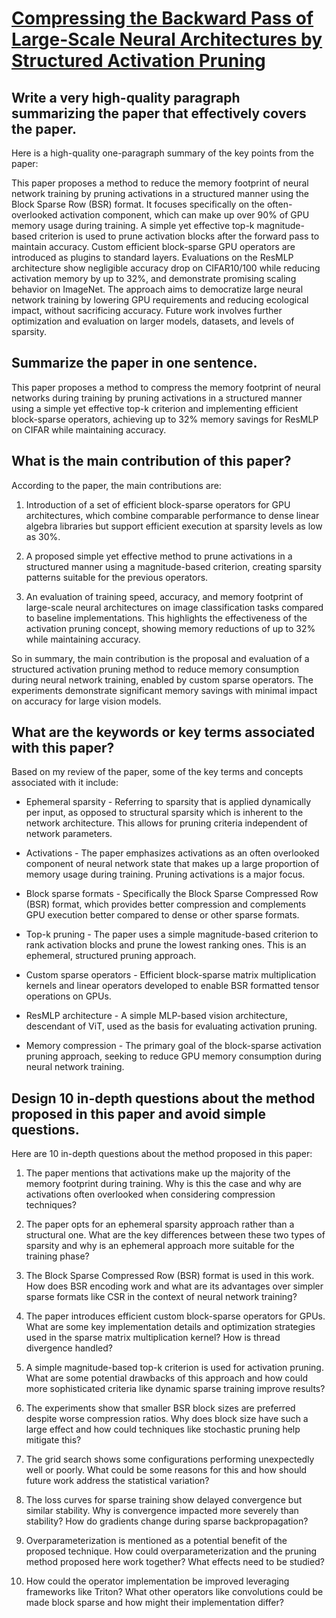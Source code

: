 # [Compressing the Backward Pass of Large-Scale Neural Architectures by   Structured Activation Pruning](https://arxiv.org/abs/2311.16883)

## Write a very high-quality paragraph summarizing the paper that effectively covers the paper.

 Here is a high-quality one-paragraph summary of the key points from the paper:

This paper proposes a method to reduce the memory footprint of neural network training by pruning activations in a structured manner using the Block Sparse Row (BSR) format. It focuses specifically on the often-overlooked activation component, which can make up over 90% of GPU memory usage during training. A simple yet effective top-k magnitude-based criterion is used to prune activation blocks after the forward pass to maintain accuracy. Custom efficient block-sparse GPU operators are introduced as plugins to standard layers. Evaluations on the ResMLP architecture show negligible accuracy drop on CIFAR10/100 while reducing activation memory by up to 32%, and demonstrate promising scaling behavior on ImageNet. The approach aims to democratize large neural network training by lowering GPU requirements and reducing ecological impact, without sacrificing accuracy. Future work involves further optimization and evaluation on larger models, datasets, and levels of sparsity.


## Summarize the paper in one sentence.

 This paper proposes a method to compress the memory footprint of neural networks during training by pruning activations in a structured manner using a simple yet effective top-k criterion and implementing efficient block-sparse operators, achieving up to 32% memory savings for ResMLP on CIFAR while maintaining accuracy.


## What is the main contribution of this paper?

 According to the paper, the main contributions are:

1. Introduction of a set of efficient block-sparse operators for GPU architectures, which combine comparable performance to dense linear algebra libraries but support efficient execution at sparsity levels as low as 30%.

2. A proposed simple yet effective method to prune activations in a structured manner using a magnitude-based criterion, creating sparsity patterns suitable for the previous operators. 

3. An evaluation of training speed, accuracy, and memory footprint of large-scale neural architectures on image classification tasks compared to baseline implementations. This highlights the effectiveness of the activation pruning concept, showing memory reductions of up to 32% while maintaining accuracy.

So in summary, the main contribution is the proposal and evaluation of a structured activation pruning method to reduce memory consumption during neural network training, enabled by custom sparse operators. The experiments demonstrate significant memory savings with minimal impact on accuracy for large vision models.


## What are the keywords or key terms associated with this paper?

 Based on my review of the paper, some of the key terms and concepts associated with it include:

- Ephemeral sparsity - Referring to sparsity that is applied dynamically per input, as opposed to structural sparsity which is inherent to the network architecture. This allows for pruning criteria independent of network parameters.

- Activations - The paper emphasizes activations as an often overlooked component of neural network state that makes up a large proportion of memory usage during training. Pruning activations is a major focus. 

- Block sparse formats - Specifically the Block Sparse Compressed Row (BSR) format, which provides better compression and complements GPU execution better compared to dense or other sparse formats.

- Top-k pruning - The paper uses a simple magnitude-based criterion to rank activation blocks and prune the lowest ranking ones. This is an ephemeral, structured pruning approach.

- Custom sparse operators - Efficient block-sparse matrix multiplication kernels and linear operators developed to enable BSR formatted tensor operations on GPUs.

- ResMLP architecture - A simple MLP-based vision architecture, descendant of ViT, used as the basis for evaluating activation pruning.

- Memory compression - The primary goal of the block-sparse activation pruning approach, seeking to reduce GPU memory consumption during neural network training.


## Design 10 in-depth questions about the method proposed in this paper and avoid simple questions.

 Here are 10 in-depth questions about the method proposed in this paper:

1. The paper mentions that activations make up the majority of the memory footprint during training. Why is this the case and why are activations often overlooked when considering compression techniques? 

2. The paper opts for an ephemeral sparsity approach rather than a structural one. What are the key differences between these two types of sparsity and why is an ephemeral approach more suitable for the training phase?

3. The Block Sparse Compressed Row (BSR) format is used in this work. How does BSR encoding work and what are its advantages over simpler sparse formats like CSR in the context of neural network training?

4. The paper introduces efficient custom block-sparse operators for GPUs. What are some key implementation details and optimization strategies used in the sparse matrix multiplication kernel? How is thread divergence handled?

5. A simple magnitude-based top-k criterion is used for activation pruning. What are some potential drawbacks of this approach and how could more sophisticated criteria like dynamic sparse training improve results?  

6. The experiments show that smaller BSR block sizes are preferred despite worse compression ratios. Why does block size have such a large effect and how could techniques like stochastic pruning help mitigate this?

7. The grid search shows some configurations performing unexpectedly well or poorly. What could be some reasons for this and how should future work address the statistical variation?

8. The loss curves for sparse training show delayed convergence but similar stability. Why is convergence impacted more severely than stability? How do gradients change during sparse backpropagation?

9. Overparameterization is mentioned as a potential benefit of the proposed technique. How could overparameterization and the pruning method proposed here work together? What effects need to be studied?

10. How could the operator implementation be improved leveraging frameworks like Triton? What other operators like convolutions could be made block sparse and how might their implementation differ?
